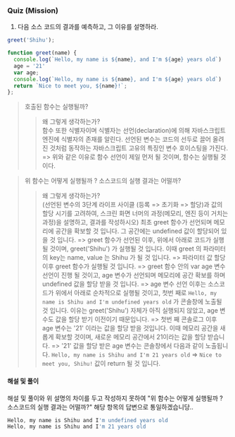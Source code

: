 ### Quiz (Mission)

1. 다음 소스 코드의 결과를 예측하고, 그 이유를 설명하라.

```js
greet('Shihu');

function greet(name) {
  console.log(`Hello, my name is ${name}, and I'm ${age} years old`)
  age = '21'
  var age;
  console.log(`Hello, my name is ${name}, and I'm ${age} years old`)
  return `Nice to meet you, ${name}!`;
};
```
> 호출된 함수는 실행될까?
>> 왜 그렇게 생각하는가? </br>
함수 또한 식별자이며 식별자는 선언(declaration)에 의해 자바스크립트 엔진에 식별자의 존재를 알린다.
선언된 변수는 코드의 선두로 끌어 올려진 것처럼 동작하는 자바스크립트 고유의 특징인 변수 호이스팅을 가진다. 
=> 위와 같은 이유로 함수 선언이 제일 먼저 될 것이며, 함수는 실행될 것 이다.

> 위 함수는 어떻게 실행될까 ? 소스코드의 실행 결과는 어떨까?
>> 왜 그렇게 생각하는가? </br>
(선언된 변수의 3단계 라이프 사이클 (등록 => 초기화 => 할당)과 값의 할당 시기를 고려하여, 스크린 화면 너머의 과정(메모리, 엔진 등이 거치는 과정)을 설명하고, 결과를 작성하시오)
최초 greet 함수가 선언되며 메모리에 공간을 확보할 것 입니다. 그 공간에는 undefined 값이 할당되어 있을 것 입니다.
=> greet 함수가 선언된 이후, 위에서 아래로 코드가 실행될 것이며, greet('Shihu') 가 실행될 것 입니다. 이때 greet 의 파라미터의 key는 name, value 는 Shihu 가 될 것 입니다.
=> 파라미터 값 할당 이후 greet 함수가 실행될 것 입니다.
=> greet 함수 안의 var age 변수 선언이 진행 될 것이고, age 변수가 선언되며 메모리에 공간 확보를 하며 undefined 값을 할당 받을 것 입니다.
=> age 변수 선언 이후는 소스코드가 위에서 아래로 순차적으로 실행될 것이고, 첫번 째로 `Hello, my name is Shihu and I'm undefined years old` 가 콘솔창에 노출될 것 입니다.
이유는 greet('Shihu') 자체가 아직 실행되지 않았고, age 변수도 값을 할당 받기 이전이기 때문입니다.
=> 첫번 째 콘솔로그 이후 age 변수는 '21' 이라는 값을 할당 받을 것입니다. 이때 메모리 공간을 새롭게 확보할 것이며, 새로운 메모리 공간에서 21이라는 값을 할당 받습니다.
=> '21' 값을 할당 받은 age 변수는 콘솔창에서 다음과 같이 노출됩니다. `Hello, my name is Shihu and I'm 21 years old`
=> `Nice to meet you, Shihu!` 값이 return 될 것 입니다.


#### 해설 및 풀이

해설 및 풀이와 위 설명의 차이를 두고 작성하지 못하여  "위 함수는 어떻게 실행될까 ? 소스코드의 실행 결과는 어떨까?" 해당 항목의 답변으로 통일하겠습니당..



```js
Hello, my name is Shihu and I'm undefined years old
Hello, my name is Shihu and I'm 21 years old
```

